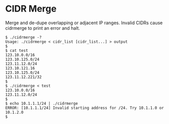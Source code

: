 CIDR Merge
==========

Merge and de-dupe overlapping or adjacent IP ranges. Invalid CIDRs cause
cidrmerge to print an error and halt.

```
$ ./cidrmerge -?
Usage: ./cidrmerge < cidr_list [cidr_list...] > output
$ 
$ cat test
123.10.0.0/16
123.10.125.0/24
123.11.12.0/24
123.10.121.16
123.10.125.0/24
123.11.12.221/32
$ 
$ ./cidrmerge < test
123.10.0.0/16
123.11.12.0/24
$ 
$ echo 10.1.1.1/24 | ./cidrmerge 
ERROR: [10.1.1.1/24] Invalid starting address for /24. Try 10.1.1.0 or 10.1.2.0
$ 
```
